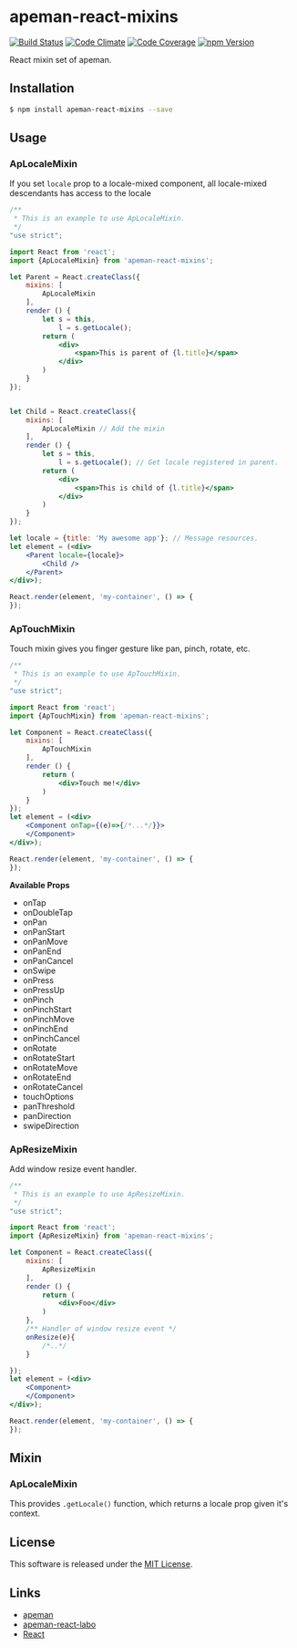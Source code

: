 apeman-react-mixins
==========

<!---
This file is generated by ape-tmpl. Do not update manually.
--->

<!-- Badge Start -->
<a name="badges"></a>

[![Build Status][bd_travis_shield_url]][bd_travis_url]
[![Code Climate][bd_codeclimate_shield_url]][bd_codeclimate_url]
[![Code Coverage][bd_codeclimate_coverage_shield_url]][bd_codeclimate_url]
[![npm Version][bd_npm_shield_url]][bd_npm_url]

[bd_repo_url]: https://github.com/apeman-react-labo/apeman-react-mixins
[bd_travis_url]: http://travis-ci.org/apeman-react-labo/apeman-react-mixins
[bd_travis_shield_url]: http://img.shields.io/travis/apeman-react-labo/apeman-react-mixins.svg?style=flat
[bd_license_url]: https://github.com/apeman-react-labo/apeman-react-mixins/blob/master/LICENSE
[bd_codeclimate_url]: http://codeclimate.com/github/apeman-react-labo/apeman-react-mixins
[bd_codeclimate_shield_url]: http://img.shields.io/codeclimate/github/apeman-react-labo/apeman-react-mixins.svg?style=flat
[bd_codeclimate_coverage_shield_url]: http://img.shields.io/codeclimate/coverage/github/apeman-react-labo/apeman-react-mixins.svg?style=flat
[bd_gemnasium_url]: https://gemnasium.com/apeman-react-labo/apeman-react-mixins
[bd_gemnasium_shield_url]: https://gemnasium.com/apeman-react-labo/apeman-react-mixins.svg
[bd_npm_url]: http://www.npmjs.org/package/apeman-react-mixins
[bd_npm_shield_url]: http://img.shields.io/npm/v/apeman-react-mixins.svg?style=flat
[bd_bower_badge_url]: https://img.shields.io/bower/v/apeman-react-mixins.svg?style=flat

<!-- Badge End -->


<!-- Description Start -->
<a name="description"></a>

React mixin set of apeman.

<!-- Description End -->


<!-- Overview Start -->
<a name="overview"></a>



<!-- Overview End -->


<!-- Sections Start -->
<a name="sections"></a>

<!-- Section from "doc/guides/01.Installation.md.hbs" Start -->

<a name="section-doc-guides-01-installation-md"></a>
Installation
-----

```bash
$ npm install apeman-react-mixins --save
```


<!-- Section from "doc/guides/01.Installation.md.hbs" End -->

<!-- Section from "doc/guides/03.Usage.md.hbs" Start -->

<a name="section-doc-guides-03-usage-md"></a>
Usage
---------


### ApLocaleMixin

If you set `locale` prop to a locale-mixed component,
all locale-mixed descendants has access to the locale


```jsx
/**
 * This is an example to use ApLocaleMixin.
 */
"use strict";

import React from 'react';
import {ApLocaleMixin} from 'apeman-react-mixins';

let Parent = React.createClass({
    mixins: [
        ApLocaleMixin
    ],
    render () {
        let s = this,
            l = s.getLocale();
        return (
            <div>
                <span>This is parent of {l.title}</span>
            </div>
        )
    }
});


let Child = React.createClass({
    mixins: [
        ApLocaleMixin // Add the mixin
    ],
    render () {
        let s = this,
            l = s.getLocale(); // Get locale registered in parent.
        return (
            <div>
                <span>This is child of {l.title}</span>
            </div>
        )
    }
});

let locale = {title: 'My awesome app'}; // Message resources.
let element = (<div>
    <Parent locale={locale}>
        <Child />
    </Parent>
</div>);

React.render(element, 'my-container', () => {
});

```

### ApTouchMixin

Touch mixin gives you finger gesture like pan, pinch, rotate, etc.


```jsx
/**
 * This is an example to use ApTouchMixin.
 */
"use strict";

import React from 'react';
import {ApTouchMixin} from 'apeman-react-mixins';

let Component = React.createClass({
    mixins: [
        ApTouchMixin
    ],
    render () {
        return (
            <div>Touch me!</div>
        )
    }
});
let element = (<div>
    <Component onTap={(e)=>{/*...*/}}>
    </Component>
</div>);

React.render(element, 'my-container', () => {
});

```

**Available Props**

+ onTap
+ onDoubleTap
+ onPan
+ onPanStart
+ onPanMove
+ onPanEnd
+ onPanCancel
+ onSwipe
+ onPress
+ onPressUp
+ onPinch
+ onPinchStart
+ onPinchMove
+ onPinchEnd
+ onPinchCancel
+ onRotate
+ onRotateStart
+ onRotateMove
+ onRotateEnd
+ onRotateCancel
+ touchOptions
+ panThreshold
+ panDirection
+ swipeDirection


### ApResizeMixin

Add window resize event handler.

```jsx
/**
 * This is an example to use ApResizeMixin.
 */
"use strict";

import React from 'react';
import {ApResizeMixin} from 'apeman-react-mixins';

let Component = React.createClass({
    mixins: [
        ApResizeMixin
    ],
    render () {
        return (
            <div>Foo</div>
        )
    },
    /** Handler of window resize event */
    onResize(e){
        /*..*/
    }

});
let element = (<div>
    <Component>
    </Component>
</div>);

React.render(element, 'my-container', () => {
});

```

<!-- Section from "doc/guides/03.Usage.md.hbs" End -->

<!-- Section from "doc/guides/04.Mixins.md.hbs" Start -->

<a name="section-doc-guides-04-mixins-md"></a>
Mixin
-----

### ApLocaleMixin

This provides `.getLocale()` function, which returns a locale prop given it's context.




<!-- Section from "doc/guides/04.Mixins.md.hbs" End -->


<!-- Sections Start -->


<!-- LICENSE Start -->
<a name="license"></a>

License
-------
This software is released under the [MIT License](https://github.com/apeman-react-labo/apeman-react-mixins/blob/master/LICENSE).

<!-- LICENSE End -->


<!-- Links Start -->
<a name="links"></a>

Links
------

+ [apeman](https://github.com/apeman-labo/apeman)
+ [apeman-react-labo](https://github.com/apeman-react-labo)
+ [React](https://facebook.github.io/react/)

<!-- Links End -->
